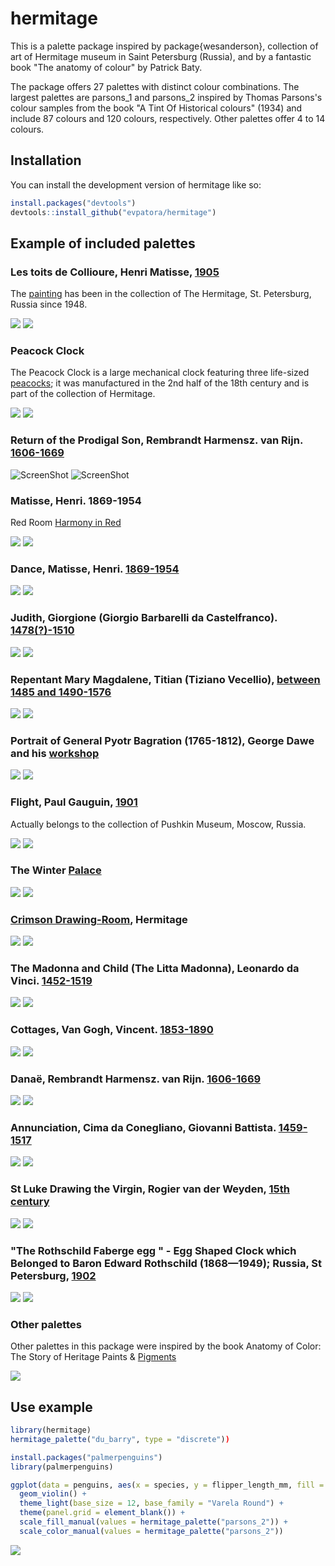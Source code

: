 
# hermitage

<!-- badges: start -->
<!-- badges: end -->

This is a palette package inspired by package{wesanderson}, collection of art of Hermitage museum in Saint Petersburg (Russia), and by a fantastic book "The anatomy of colour" by Patrick Baty.

The package offers 27 palettes with distinct colour combinations. The largest palettes are parsons_1 and parsons_2 inspired by Thomas Parsons's colour samples from the book "A Tint Of Historical colours" (1934) and include 87 colours and 120 colours, respectively. Other palettes offer 4 to 14 colours.

## Installation

You can install the development version of hermitage like so:

``` r
install.packages("devtools") 
devtools::install_github("evpatora/hermitage")
```
## Example of included palettes
### Les toits de Collioure, Henri Matisse, [1905](https://www.hermitagemuseum.org/wps/portal/hermitage/digital-collection/!ut/p/z0/Zc69boMwFAXgV6EDW1zfa2yHjBaVqkSiVAwV9RI5xFAXYhNwfx6_ZKwy3OFIV-d8VNOGam--XW-iC96Ma37X8lgpJTEr4FAV4glUVb-Kunh5BuT0QPW_ByEVKKgzLt9K4Ht-a2BzWZQ91ZOJH8T5LtDmy52RoYR8J7YkA5bngsgdMkF4TjgHgsgJAsP18k3oTGtPIQybEGfjl8nM1scijKNtb9A7xR1zVbjP61Urqtvgo_2NtBnMxS1H61P4CfOwJKFLzBxTAHxMJuN8dL5f0nU_2yKdBn0SY__wByXuvmc!/)
The [painting](https://en.wikipedia.org/wiki/Les_toits_de_Collioure) has been in the collection of The Hermitage, St. Petersburg, Russia since 1948.

<img src="https://raw.github.com/evpatora/hermitage/master/images/collioure_matisse.png">
<img src="https://raw.github.com/evpatora/hermitage/master/images/WOA_IMAGE_2.jpeg">

### Peacock Clock
The Peacock Clock is a large mechanical clock featuring three life-sized [peacocks](https://www.hermitagemuseum.org/wps/portal/hermitage/digital-collection/08.+applied+arts/52984); it was manufactured in the 2nd half of the 18th century and is part of the collection of Hermitage.

<img src="https://raw.github.com/evpatora/hermitage/master/images/peacock_clock.png">
<img src="https://raw.github.com/evpatora/hermitage/master/images/WOA_IMAGE_3.jpeg">

### Return of the Prodigal Son, Rembrandt Harmensz. van Rijn. [1606-1669](https://www.hermitagemuseum.org/wps/portal/hermitage/digital-collection/01.%20paintings/43413?lng=en)

![ScreenShot](https://raw.github.com/evpatora/hermitage/master/images/prodigal_son.png)
![ScreenShot](https://raw.github.com/evpatora/hermitage/master/images/WOA_IMAGE_1.jpeg)

### Matisse, Henri. 1869-1954
Red Room [Harmony in Red](https://www.hermitagemuseum.org/wps/portal/hermitage/digital-collection/!ut/p/z0/Zc3LDoIwEIXhV8EFS53hGl02NTGSIIaFwW5IVcRKnXJp0McXlsblSU6-HwQUIEiOqpZWGZJ62mcRlxljsRdwTDIebZFl-THK-WGHXggJiJ9DFDNkmAdhfEox3Iez4PcpT2sQrbSPpaK7gUKP5lYRqcaMkhutq-sc_NP-cpOmnl0nGIirIVt9LBSNfKmhrMjFt-mbwTF3R_bWRfRWTisVWUX14KK_DtYbaBtxiXS9-AKVEYB1/)

<img src="https://raw.github.com/evpatora/hermitage/master/images/harmony.png">
<img src="https://raw.github.com/evpatora/hermitage/master/images/WOA_IMAGE_4.jpeg">

### Dance, Matisse, Henri. [1869-1954](https://www.hermitagemuseum.org/wps/portal/hermitage/digital-collection/01.+Paintings/28411/?lng=)

<img src="https://raw.github.com/evpatora/hermitage/master/images/dance_matisse.png">
<img src="https://raw.github.com/evpatora/hermitage/master/images/WOA_IMAGE_5.jpeg">

### Judith, Giorgione (Giorgio Barbarelli da Castelfranco). [1478(?)-1510](https://www.hermitagemuseum.org/wps/portal/hermitage/digital-collection/!ut/p/z0/Zc69bsMgFAXgV3EHb6FcbCDxiKhUJZLrykPlskTEwS61Aw6mP49fMlaR7nKujo4-rHCHldPfdtTReqfnlN8VPzZCcFJKODSSPYFo2lfWypdnIBQfsPpXYFyAgLak_K0Guqe3hSLUsh6xWnT8QNYNHndf9owqQkiJ0u0o4hwVhG5RBemJtjtGUVkQAMQY4rDxg-7Nyftp42PQbl10MC5KP8-mv0nvGHfOxLCf16sSWPXeRfMbcTfpi12PxuXw48O0Zn7IdIg5AHnMFm1dtG5cc0iQiuNlUic2jw9_oGXJ9g!!/)

<img src="https://raw.github.com/evpatora/hermitage/master/images/judith.png">
<img src="https://raw.github.com/evpatora/hermitage/master/images/WOA_IMAGE_6.jpeg">

### Repentant Mary Magdalene, Titian (Tiziano Vecellio), [between 1485 and 1490-1576](https://www.hermitagemuseum.org/wps/portal/hermitage/digital-collection/!ut/p/z0/rZDLTsMwEEV_JV1kV-NxYrvN0goSoiIEZYGKN5UbnGASbNcxz68nWSEeS6TZ3NHMnTMXS7zH0qoX06tonFXjrO8kP9RCcJKXsKtLdg6ibm5YU15fAKF4h-W3AcYFCGhyym8roJd0cchCVVY9ll7FB2Rs5_D-2dyjghCSo7m2FHGOMkI3qIC5iTZbRlGeEQDEGOKwdp1q9dG5Ye1iUHbyKmgbWzeOul1Ilyvm8XSSAsvW2ajfIt7HYLwflbU6-DYFr8O0_IS-1qYU_hvkZx6_AvuLdFBPZjpom8KrC8OUuC5RIaYA5CzxythobD-zziAFwX6Qx_f840qI1eoT2ckdFQ!!/)

<img src="https://raw.github.com/evpatora/hermitage/master/images/magdalene_titian.png">
<img src="https://raw.github.com/evpatora/hermitage/master/images/WOA_IMAGE_12.jpeg">

### Portrait of General Pyotr Bagration (1765-1812), George Dawe and his [workshop](https://www.hermitagemuseum.org/wps/portal/hermitage/digital-collection/01.+Paintings/39082)

<img src="https://raw.github.com/evpatora/hermitage/master/images/bagration.png">
<img src="https://raw.github.com/evpatora/hermitage/master/images/WOA_IMAGE_7.jpeg">

### Flight, Paul Gauguin, [1901](https://www.wikiart.org/en/paul-gauguin/flight-1901)

Actually belongs to the collection of Pushkin Museum, Moscow, Russia.

<img src="https://raw.github.com/evpatora/hermitage/master/images/flight_gauguin.png">
<img src="https://raw.github.com/evpatora/hermitage/master/images/WOA_IMAGE_8.jpeg">

### The Winter [Palace](https://www.hermitagemuseum.org/wps/portal/hermitage/explore/buildings/locations/building/B10)

<img src="https://raw.github.com/evpatora/hermitage/master/images/hermitage_1.png">
<img src="https://raw.github.com/evpatora/hermitage/master/images/WOA_IMAGE_9.jpeg">

### [Crimson Drawing-Room](https://www.hermitagemuseum.org/wps/portal/hermitage/explore/buildings/rooms/?WCM_Page.24333d6b-7573-42c8-9306-1b74ecc9c878=8), Hermitage

<img src="https://raw.github.com/evpatora/hermitage/master/images/hermitage_2.png">
<img src="https://raw.github.com/evpatora/hermitage/master/images/WOA_IMAGE_10.jpeg">

### The Madonna and Child (The Litta Madonna), Leonardo da Vinci. [1452-1519](https://www.hermitagemuseum.org/wps/portal/hermitage/digital-collection/01.+paintings/29633)

<img src="https://raw.github.com/evpatora/hermitage/master/images/madonna_litta.png">
<img src="https://raw.github.com/evpatora/hermitage/master/images/WOA_IMAGE_11.jpeg">


### Cottages, Van Gogh, Vincent. [1853-1890](https://www.hermitagemuseum.org/wps/portal/hermitage/digital-collection/!ut/p/z0/Zc3BcoIwFIXhV6ELlvVeMIDbEG2tleJk4WA2TKpAU-gNQkb7-OrSYXlmznw_KChAkb6YRjtjSXf3fVBxmXMeB3OBm1xES-S53EVSfL1jwGAD6ukQxRw5yjmL9xmyD_YQwiETWQOq1-7n1VBtoZCy0LRab8lm_eXzFC53dZpWb8J2XXV8tCfwpHyHze_5rDiooyVX_TsoWv1nxrIiH692aEfP1p4enI8YzLxeG3KGmtHHcJEkDPpWfUdd83ID85sa2Q!!/)

<img src="https://raw.github.com/evpatora/hermitage/master/images/cottages_vincent.png">
<img src="https://raw.github.com/evpatora/hermitage/master/images/WOA_IMAGE_13.jpeg">

### Danaë, Rembrandt Harmensz. van Rijn. [1606-1669](https://www.hermitagemuseum.org/wps/portal/hermitage/digital-collection/01.+Paintings/45708/)

<img src="https://raw.github.com/evpatora/hermitage/master/images/danae.png">
<img src="https://raw.github.com/evpatora/hermitage/master/images/WOA_IMAGE_14.jpeg">

### Annunciation, Cima da Conegliano, Giovanni Battista. [1459-1517]()

<img src="https://raw.github.com/evpatora/hermitage/master/images/battista_cima.png">
<img src="https://raw.github.com/evpatora/hermitage/master/images/WOA_IMAGE_15.jpeg">

### St Luke Drawing the Virgin, Rogier van der Weyden, [15th century](https://www.hermitagemuseum.org/wps/portal/hermitage/what-s-on/temp_exh/2016/vanderweyden/)

<img src="https://raw.github.com/evpatora/hermitage/master/images/weyden.png">
<img src="https://raw.github.com/evpatora/hermitage/master/images/WOA_IMAGE_16.jpeg">

### "The Rothschild Faberge egg " - Egg Shaped Clock which Belonged to Baron Edward Rothschild (1868—1949); Russia, St Petersburg, [1902](https://www.hermitagemuseum.org/wps/portal/hermitage/digital-collection/!ut/p/z1/tVRdd5pAEP0rvviW7e7CAssjbg1qoigWFV48fCyGCAtBatr8-i45bXM0qR-nLU-w3HvnzszOwACuYCDCfbYJm6wUYS6__UBfO5alY5WhkcO0z8hy3KnmsomNMIHLVwD6w2MhGBzwNd2Sh65K9MUYkeEv_m-AfWvLALY5Y5Q4ik3xOf4CBjDIxQb6XLSvVZwl0I9wmig84cDUlAiQRFFBRFUEdGKGmGJuhnrUomPRVM0D9Ldhke3WXHTRc1lvd50y7YR100WIfuqEVZVnPGkPdl1ENFWlJj72_d5YcEndTgCC02VdtvYPFIZ3hlT4og0cZ8EURn4CTrXmnElfmjTeAGhgM2TNTTYZYmNG-tLFPuPP0BNlXcjLMm8Vl2y8nnl9V3LftSXlRqxwFAOaqBgQTBGI0lQBpqETjRNs6iaHA3Qcl3qEyLgunWNdU-9c5aO4V0Q4TsuSMItpTm86cW77U_3fytvziaw2u5_13Pv-dK78n6qdyUn7y5xG5-ZQLgqlHrPxRsqGzQPIRFrC1dcswRJDDHxT7rc3ZVOHYleFNRdNXOY5j9s103Kzx6enwJIDWYqGf2vgqqkzOXehELyu4i6qeL1rFxJ4o8lhvEz-qDSH11wfK9f246LlMjo3Wx8lff0aqgrPK6haAG-FsmnBfKoSf7R_6U2AP3p8SQsW0e9qvn_9o-WbH1Y4pi4!/dz/d5/L2dBISEvZ0FBIS9nQSEh/?lng=en)

<img src="https://raw.github.com/evpatora/hermitage/master/images/faberge.png">
<img src="https://raw.github.com/evpatora/hermitage/master/images/WOA_IMAGE_17.jpeg">

### Other palettes

Other palettes in this package were inspired by the book Anatomy of Color: The Story of Heritage Paints & [Pigments](https://www.goodreads.com/en/book/show/32491806-the-anatomy-of-color)

<img src="https://raw.github.com/evpatora/hermitage/master/images/WOA_IMAGE_18.jpeg">

## Use example

``` r
library(hermitage)
hermitage_palette("du_barry", type = "discrete"))
```

``` r
install.packages("palmerpenguins")
library(palmerpenguins)

ggplot(data = penguins, aes(x = species, y = flipper_length_mm, fill = species, color = species)) +
  geom_violin() +
  theme_light(base_size = 12, base_family = "Varela Round") +
  theme(panel.grid = element_blank()) +
  scale_fill_manual(values = hermitage_palette("parsons_2")) +
  scale_color_manual(values = hermitage_palette("parsons_2"))
```
<img src="https://raw.github.com/evpatora/hermitage/master/images/1.jpg">
